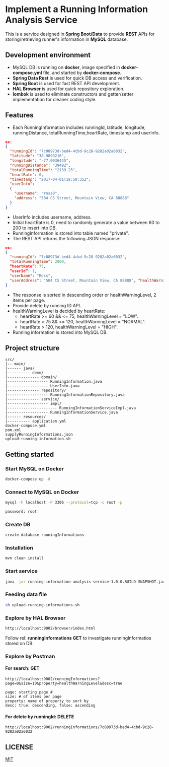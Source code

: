 # Implement a Running Information Analysis Service

This is a service designed in **Spring Boot/Data** to provide **REST** APIs for storing/retrieving runner's information in **MySQL** database.

## Development environment
- MySQL DB is running on **docker**, image specified in **docker-compose.yml** file, and started by **docker-compose**.
- **Spring Data Rest** is used for quick DB access and verification.
- **Spring Boot** is used for fast REST API development.
- **HAL Browser** is used for quick repository exploration.
- **lombok** is used to eliminate constructors and getter/setter implementation for cleaner coding style.

## Features
- Each RunningInformation includes runningId, latitude, longitude, runningDistance, totalRunningTime,heartRate, timestamp and userInfo.
```json
ex:
{
  "runningId": "7c08973d-bed4-4cbd-9c28-9282a02a6032", 
  "latitude": "38.9093216",
  "longitude": "-77.0036435",
  "runningDistance": "39492",
  "totalRunningTime": "2139.25",
  "heartRate": 0,
  "timestamp": "2017-04-01T18:50:35Z",
  "userInfo": 
  {
    "username": "ross0",
    "address": "504 CS Street, Mountain View, CA 88888" 
  }
}
```
- UserInfo includes username, address.
- Initial heartRate is 0, need to randomly generate a value between 60 to 200 to insert into DB.
- RunningInformation is stored into table named "private".
- The REST API returns the following JSON response:
```json
ex: 
{
  "runningId": "7c08973d-bed4-4cbd-9c28-9282a02a6032", 
  "totalRunningTime": 2000,
  “heartRate”: 75,
  “userId”: 1,
  "userName": "Ross",
  "userAddress": "504 CS Street, Mountain View, CA 88888", "healthWarningLevel": HIGH
}
```
- The response is sorted in descending order or healthWarningLevel, 2 items per page.
- Provide delete by running ID API.
- healthWarningLevel is decided by heartRate:
  - heartRate >= 60 && <= 75, healthWarningLevel = "LOW".
  - heartRate > 75 && <= 120, healthWarningLevel = "NORMAL".
  - heartRate > 120, healthWarningLevel = "HIGH".
- Running information is stored into MySQL DB.

## Project structure
```
src/
|-- main/
|------ java/
|---------- demo/
|-------------- domain/
|------------------ RunningInformation.java
|------------------ UserInfo.java
|-------------- repository/
|------------------ RunningInformationRepository.java
|-------------- service/
|------------------ impl/
|---------------------- RunningInformationServiceImpl.java
|------------------ RunningInformationService.java
|------ resources/
|---------- application.yml
docker-compose.yml
pom.xml
supplyRunningInformations.json
upload-running-information.sh
```
## Getting started

### Start MySQL on Docker
```bash
docker-compose up -d
```
### Connect to MySQL on Docker
```bash
mysql -h localhost -P 3306 --protocol=tcp -u root -p

password: root
```
### Create DB
```bash
create database runningInformations
```
### Installation
```bash
mvn clean install
```
### Start service
```bash
java -jar running-information-analysis-service-1.0.0.BUILD-SNAPSHOT.jar
```
### Feeding data file
```bash
sh upload-running-informations.sh
```
### Explore by HAL Browser
```bash
http://localhost:9002/browser/index.html
```
Follow rel: **runningInformations GET** to investigate runningInformatios stored on DB.
### Explore by Postman

#### For search: **GET**
```
http://localhost:9002/runningInformations?page=0&size=10&property=healthWarningLevel&desc=true

page: starting page #
size: # of items per page
property: name of property to sort by
desc: true: descending, false: ascending
```
#### For delete by runningId: **DELETE**
```
http://localhost:9002/runningInformations/7c08973d-bed4-4cbd-9c28-9282a02a6032
```
## LICENSE

[MIT](./License.txt)
